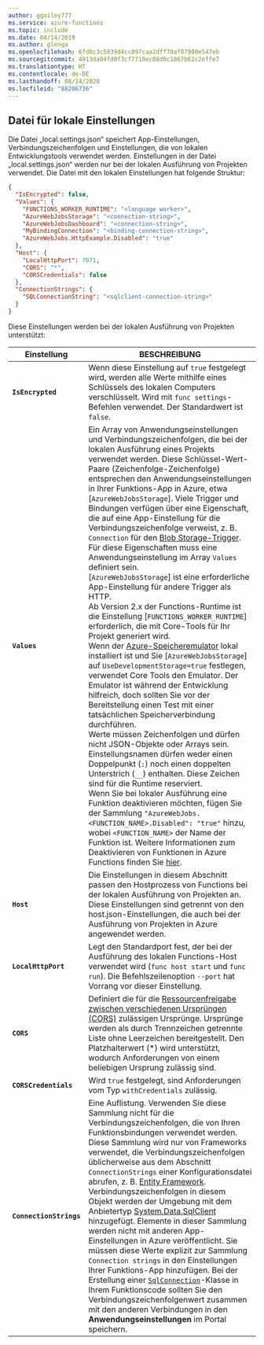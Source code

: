 ```yaml
---
author: ggailey777
ms.service: azure-functions
ms.topic: include
ms.date: 04/14/2019
ms.author: glenga
ms.openlocfilehash: 6fd8c3c5839d4cc897caa2dff70af87980e547eb
ms.sourcegitcommit: 4913da04fd0f3cf7710ec08d0c1867b62c2effe7
ms.translationtype: HT
ms.contentlocale: de-DE
ms.lasthandoff: 08/14/2020
ms.locfileid: "88206736"
---
```

## <a name="local-settings-file"></a>Datei für lokale Einstellungen

Die Datei „local.settings.json“ speichert App-Einstellungen, Verbindungszeichenfolgen und Einstellungen, die von lokalen Entwicklungstools verwendet werden. Einstellungen in der Datei „local.settings.json“ werden nur bei der lokalen Ausführung von Projekten verwendet. Die Datei mit den lokalen Einstellungen hat folgende Struktur:

```json
{
  "IsEncrypted": false,
  "Values": {
    "FUNCTIONS_WORKER_RUNTIME": "<language worker>",
    "AzureWebJobsStorage": "<connection-string>",
    "AzureWebJobsDashboard": "<connection-string>",
    "MyBindingConnection": "<binding-connection-string>",
    "AzureWebJobs.HttpExample.Disabled": "true"
  },
  "Host": {
    "LocalHttpPort": 7071,
    "CORS": "*",
    "CORSCredentials": false
  },
  "ConnectionStrings": {
    "SQLConnectionString": "<sqlclient-connection-string>"
  }
}
```

Diese Einstellungen werden bei der lokalen Ausführung von Projekten unterstützt:

| Einstellung      | BESCHREIBUNG                            |
| ------------ | -------------------------------------- |
| **`IsEncrypted`** | Wenn diese Einstellung auf `true` festgelegt wird, werden alle Werte mithilfe eines Schlüssels des lokalen Computers verschlüsselt. Wird mit `func settings`-Befehlen verwendet. Der Standardwert ist `false`. |
| **`Values`** | Ein Array von Anwendungseinstellungen und Verbindungszeichenfolgen, die bei der lokalen Ausführung eines Projekts verwendet werden. Diese Schlüssel-Wert-Paare (Zeichenfolge-Zeichenfolge) entsprechen den Anwendungseinstellungen in Ihrer Funktions-App in Azure, etwa [`AzureWebJobsStorage`]. Viele Trigger und Bindungen verfügen über eine Eigenschaft, die auf eine App-Einstellung für die Verbindungszeichenfolge verweist, z. B. `Connection` für den [Blob Storage-Trigger](../articles/azure-functions/functions-bindings-storage-blob-trigger.md#configuration). Für diese Eigenschaften muss eine Anwendungseinstellung im Array `Values` definiert sein. <br/>[`AzureWebJobsStorage`] ist eine erforderliche App-Einstellung für andere Trigger als HTTP. <br/>Ab Version 2.x der Functions-Runtime ist die Einstellung [`FUNCTIONS_WORKER_RUNTIME`] erforderlich, die mit Core-Tools für Ihr Projekt generiert wird. <br/> Wenn der [Azure-Speicheremulator](../articles/storage/common/storage-use-emulator.md) lokal installiert ist und Sie [`AzureWebJobsStorage`] auf `UseDevelopmentStorage=true` festlegen, verwendet Core Tools den Emulator. Der Emulator ist während der Entwicklung hilfreich, doch sollten Sie vor der Bereitstellung einen Test mit einer tatsächlichen Speicherverbindung durchführen.<br/> Werte müssen Zeichenfolgen und dürfen nicht JSON-Objekte oder Arrays sein. Einstellungsnamen dürfen weder einen Doppelpunkt (`:`) noch einen doppelten Unterstrich (`__`) enthalten. Diese Zeichen sind für die Runtime reserviert. <br/>Wenn Sie bei lokaler Ausführung eine Funktion deaktivieren möchten, fügen Sie der Sammlung `"AzureWebJobs.<FUNCTION_NAME>.Disabled": "true"` hinzu, wobei `<FUNCTION_NAME>` der Name der Funktion ist. Weitere Informationen zum Deaktivieren von Funktionen in Azure Functions finden Sie [hier](../articles/azure-functions/disable-function.md#localsettingsjson).  |
| **`Host`** | Die Einstellungen in diesem Abschnitt passen den Hostprozess von Functions bei der lokalen Ausführung von Projekten an. Diese Einstellungen sind getrennt von den host.json-Einstellungen, die auch bei der Ausführung von Projekten in Azure angewendet werden. |
| **`LocalHttpPort`** | Legt den Standardport fest, der bei der Ausführung des lokalen Functions-Host verwendet wird (`func host start` und `func run`). Die Befehlszeilenoption `--port` hat Vorrang vor dieser Einstellung. |
| **`CORS`** | Definiert die für die [Ressourcenfreigabe zwischen verschiedenen Ursprüngen (CORS)](https://en.wikipedia.org/wiki/Cross-origin_resource_sharing) zulässigen Ursprünge. Ursprünge werden als durch Trennzeichen getrennte Liste ohne Leerzeichen bereitgestellt. Den Platzhalterwert (\*) wird unterstützt, wodurch Anforderungen von einem beliebigen Ursprung zulässig sind. |
| **`CORSCredentials`** |  Wird `true` festgelegt, sind Anforderungen vom Typ `withCredentials` zulässig. |
| **`ConnectionStrings`** | Eine Auflistung. Verwenden Sie diese Sammlung nicht für die Verbindungszeichenfolgen, die von Ihren Funktionsbindungen verwendet werden. Diese Sammlung wird nur von Frameworks verwendet, die Verbindungszeichenfolgen üblicherweise aus dem Abschnitt `ConnectionStrings` einer Konfigurationsdatei abrufen, z. B. [Entity Framework](https://msdn.microsoft.com/library/aa937723(v=vs.113).aspx). Verbindungszeichenfolgen in diesem Objekt werden der Umgebung mit dem Anbietertyp [System.Data.SqlClient](https://msdn.microsoft.com/library/system.data.sqlclient(v=vs.110).aspx) hinzugefügt. Elemente in dieser Sammlung werden nicht mit anderen App-Einstellungen in Azure veröffentlicht. Sie müssen diese Werte explizit zur Sammlung `Connection strings` in den Einstellungen Ihrer Funktions-App hinzufügen. Bei der Erstellung einer [`SqlConnection`](https://msdn.microsoft.com/library/system.data.sqlclient.sqlconnection(v=vs.110).aspx)-Klasse in Ihrem Funktionscode sollten Sie den Verbindungszeichenfolgenwert zusammen mit den anderen Verbindungen in den **Anwendungseinstellungen** im Portal speichern. |

[AzureWebJobsStorage]: ../articles/azure-functions/functions-app-settings.md#azurewebjobsstorage
